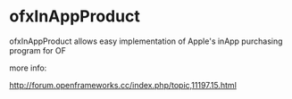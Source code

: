 ofxInAppProduct
===============

ofxInAppProduct allows easy implementation of Apple's inApp purchasing program for OF

more info:

http://forum.openframeworks.cc/index.php/topic,11197.15.html